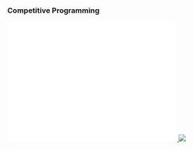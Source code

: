 ### Competitive Programming
<p float="left">
  <a href="https://codeforces.com/profile/RasecBadguy">
    <img height="273em" src="https://raw.githubusercontent.com/Rasec09/cf-stats/main/output/light_card.svg#gh-dark-mode-only" />
  </a>
  <a href="https://leetcode.com/RasecBadguy/">
    <img height="280em" src="https://leetcard.jacoblin.cool/RasecBadguy?theme=dark&font=Abel&ext=contest" />
  </a>
</p>
<!--
**Rasec09/Rasec09** is a ✨ _special_ ✨ repository because its `README.md` (this file) appears on your GitHub profile.

Here are some ideas to get you started:

- 🔭 I’m currently working on ...
- 🌱 I’m currently learning ...
- 👯 I’m looking to collaborate on ...
- 🤔 I’m looking for help with ...
- 💬 Ask me about ...
- 📫 How to reach me: ...
- 😄 Pronouns: ...
- ⚡ Fun fact: ...

![](https://raw.githubusercontent.com/Rasec09/cf-stats/main/output/light_card.svg#gh-dark-mode-only)
![LeetCode Stats](https://leetcard.jacoblin.cool/RasecBadguy?theme=dark&font=Abel&ext=contest)
-->
